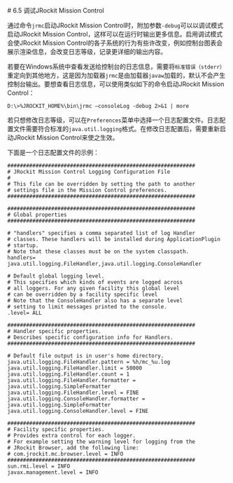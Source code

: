 <a name="6.5" />
# 6.5 调试JRockit Mission Control

通过命令`jrmc`启动JRockit Mission Control时，附加参数`-debug`可以以调试模式启动JRockit Mission Control，这样可以在运行时输出更多信息。启用调试模式会使JRockit Mission Control的各子系统的行为有些许改变，例如控制台图表会展示渲染信息，会改变日志等级，记录更详细的输出内容。

若要在Windows系统中查看发送给控制台的日志信息，需要将`标准错误（stderr）`重定向到其他地方，这是因为加载器`jrmc`是由加载器`javaw`加载的，默认不会产生控制台输出。要想查看日志信息，可以使用类似如下的命令启动JRockit Mission Control：

    D:\>%JROCKIT_HOME%\bin\jrmc –consoleLog -debug 2>&1 | more

若只想修改日志等级，可以在`Preferences`菜单中选择一个日志配置文件。日志配置文件需要符合标准的`java.util.logging`格式。在修改日志配置后，需要重新启动JRockit Mission Control来使之生效。

下面是一个日志配置文件的示例：

    ############################################################
    # JRockit Mission Control Logging Configuration File
    #
    # This file can be overridden by setting the path to another
    # settings file in the Mission Control preferences.
    ############################################################
    
    ############################################################
    # Global properties
    ############################################################

    # "handlers" specifies a comma separated list of log Handler
    # classes. These handlers will be installed during ApplicationPlugin
    # startup.
    # Note that these classes must be on the system classpath.
    handlers= java.util.logging.FileHandler,java.util.logging.ConsoleHandler

    # Default global logging level.
    # This specifies which kinds of events are logged across
    # all loggers. For any given facility this global level
    # can be overridden by a facility specific level
    # Note that the ConsoleHandler also has a separate level
    # setting to limit messages printed to the console.
    .level= ALL

    ############################################################
    # Handler specific properties.
    # Describes specific configuration info for Handlers.
    ############################################################

    # Default file output is in user's home directory.
    java.util.logging.FileHandler.pattern = %h/mc_%u.log
    java.util.logging.FileHandler.limit = 50000
    java.util.logging.FileHandler.count = 1
    java.util.logging.FileHandler.formatter =
    java.util.logging.SimpleFormatter
    java.util.logging.FileHandler.level = FINE
    java.util.logging.ConsoleHandler.formatter =
    java.util.logging.SimpleFormatter
    java.util.logging.ConsoleHandler.level = FINE

    ############################################################
    # Facility specific properties.
    # Provides extra control for each logger.
    # For example setting the warning level for logging from the
    # JRockit Browser, add the following line:
    # com.jrockit.mc.browser.level = INFO
    ############################################################
    sun.rmi.level = INFO
    javax.management.level = INFO